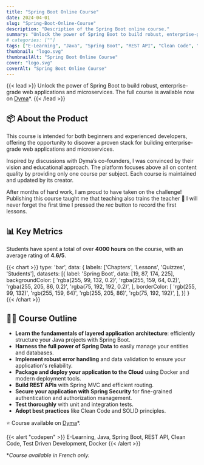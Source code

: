 ```yaml
---
title: "Spring Boot Online Course"
date: 2024-04-01
slug: "Spring-Boot-Online-Course"
description: "Description of the Spring Boot online course."
summary: "Unlock the power of Spring Boot to build robust, enterprise-grade web applications and microservices. The full course is available now on [Dyma](https://dyma.fr/formations/spring-boot)."
# categories: [""]
tags: ["E-Learning", "Java", "Spring Boot", "REST API", "Clean Code", "Test Driven Development"]
thumbnail: "logo.svg"
thumbnailAlt: "Spring Boot Online Course"
cover: "logo.svg"
coverAlt: "Spring Boot Online Course"
---
```


{{< lead >}}
Unlock the power of Spring Boot to build robust, enterprise-grade web applications and microservices.
The full course is available now on [Dyma](https://dyma.fr/formations/spring-boot)\*.
{{< /lead >}}

## :package: About the Product

This course is intended for both beginners and experienced developers, offering the opportunity to discover
a proven stack for building enterprise-grade web applications and microservices.

Inspired by discussions with Dyma’s co-founders, I was convinced by their vision and educational approach.
The platform focuses above all on content quality by providing only one course per subject.
Each course is maintained and updated by its creator.

After months of hard work, I am proud to have taken on the challenge! Publishing this course
taught me that teaching also trains the teacher :slightly_smiling_face: I will never forget the first time
I pressed the *rec* button to record the first lessons.

## :bar_chart: Key Metrics

Students have spent a total of over **4000 hours** on the course, with an average rating of **4.6/5**.

{{< chart >}}
type: 'bar',
data: {
labels: ['Chapters', 'Lessons', 'Quizzes', 'Students'],
datasets: [{
label: 'Spring Boot',
data: [19, 87, 174, 225],
backgroundColor: [
'rgba(255, 99, 132, 0.2)',
'rgba(255, 159, 64, 0.2)',
'rgba(255, 205, 86, 0.2)',
'rgba(75, 192, 192, 0.2)',
],
borderColor: [
'rgb(255, 99, 132)',
'rgb(255, 159, 64)',
'rgb(255, 205, 86)',
'rgb(75, 192, 192)',
],
}]
}
{{< /chart >}}

## :teacher: Course Outline

* **Learn the fundamentals of layered application architecture**: efficiently structure your Java projects with Spring Boot.
* **Harness the full power of Spring Data** to easily manage your entities and databases.
* **Implement robust error handling** and data validation to ensure your application's reliability.
* **Package and deploy your application to the Cloud** using Docker and modern deployment tools.
* **Build REST APIs** with Spring MVC and efficient routing.
* **Secure your application with Spring Security** for fine-grained authentication and authorization management.
* **Test thoroughly** with unit and integration tests.
* **Adopt best practices** like Clean Code and SOLID principles.

:star: Course available on [Dyma](https://dyma.fr/formations/spring-boot)\*.

{{< alert "codepen" >}}
E-Learning, Java, Spring Boot, REST API, Clean Code, Test Driven Development, Docker
{{< /alert >}}

\**Course available in French only.*

